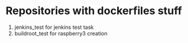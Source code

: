 # Repositories with dockerfiles stuff

1. jenkins_test for jenkins test task
2. buildroot_test for raspberry3 creation

